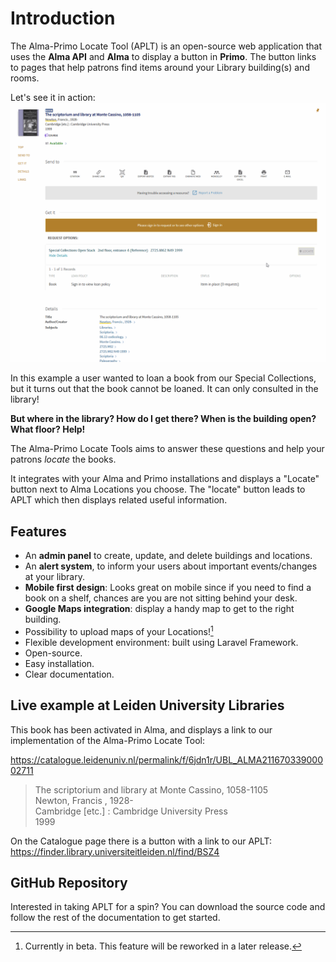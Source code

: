 # Introduction

The Alma-Primo Locate Tool (APLT) is an open-source web application that uses the **Alma API** and **Alma** to display a button in **Primo**. The button links to pages that help patrons find items around your Library building(s) and rooms.  

Let's see it in action:
![Alma-Primo Locate Tool in action!](assets/img/APLT.gif)

In this example a user wanted to loan a book from our Special Collections, but it turns out that the book cannot be loaned. It can only consulted in the library!  

**But where in the library? How do I get there? When is the building open? What floor? Help!**

The Alma-Primo Locate Tools aims to answer these questions and help your patrons *locate* the books.  

It integrates with your Alma and Primo installations and displays a "Locate" button next to Alma Locations you choose. The "locate" button leads to APLT which then displays related useful information.

## Features

* An **admin panel** to create, update, and delete buildings and locations.
* An **alert system**, to inform your users about important events/changes at your library.
* **Mobile first design**: Looks great on mobile since if you need to find a book on a shelf, chances are you are not sitting behind your desk.
* **Google Maps integration**: display a handy map to get to the right building.
* Possibility to upload maps of your Locations![^1]
* Flexible development environment: built using Laravel Framework.
* Open-source.
* Easy installation.
* Clear documentation.

## Live example at Leiden University Libraries

This book has been activated in Alma, and displays a link to our implementation of the Alma-Primo Locate Tool:

<https://catalogue.leidenuniv.nl/permalink/f/6jdn1r/UBL_ALMA21167033900002711>  
>The scriptorium and library at Monte Cassino, 1058-1105  
>Newton, Francis , 1928-  
>Cambridge [etc.] : Cambridge University Press  
>1999  

On the Catalogue page there is a button with a link to our APLT:  
<https://finder.library.universiteitleiden.nl/find/BSZ4>

## GitHub Repository

Interested in taking APLT for a spin? You can download the source code and follow the rest of the documentation to get started.

[^1]: Currently in beta. This feature will be reworked in a later release.
